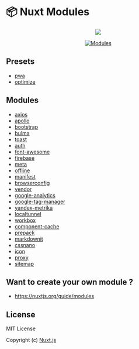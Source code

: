 # 📦 Nuxt Modules

<p align="center"><img align="center" src="http://imgur.com/V4LtoII.png"/></p>
<p align="center">
  <a href="https://github.com/nuxt/nuxt-modules">
    <img src="https://img.shields.io/badge/Modules-Ready-green.svg?style=flat-square" alt="Modules">
  </a>
</p>

## Presets
- [pwa](modules/pwa)
- [optimize](modules/optimize)

## Modules
- [axios](https://github.com/nuxt-community/axios-module)
- [apollo](https://github.com/nuxt-community/apollo-module)
- [bootstrap](modules/bootstrap-vue)
- [bulma](modules/bulma)
- [toast](modules/toast)
- [auth](modules/auth)
- [font-awesome](modules/font-awesome)
- [firebase](modules/firebase)
- [meta](modules/meta)
- [offline](modules/offline)
- [manifest](modules/manifest)
- [browserconfig](modules/browserconfig)
- [vendor](modules/vendor)
- [google-analytics](modules/google-analytics)
- [google-tag-manager](modules/google-tag-manager)
- [yandex-metrika](modules/yandex-metrika)
- [localtunnel](modules/localtunnel)
- [workbox](modules/workbox)
- [component-cache](modules/component-cache)
- [prepack](modules/prepack)
- [markdownit](modules/markdownit)
- [cssnano](modules/cssnano)
- [icon](modules/icon)
- [proxy](modules/proxy)
- [sitemap](https://github.com/nuxt-community/sitemap-module)

## Want to create your own module ?

- https://nuxtjs.org/guide/modules

## License
MIT License

Copyright (c) [Nuxt.js](https://nuxtjs.org)
